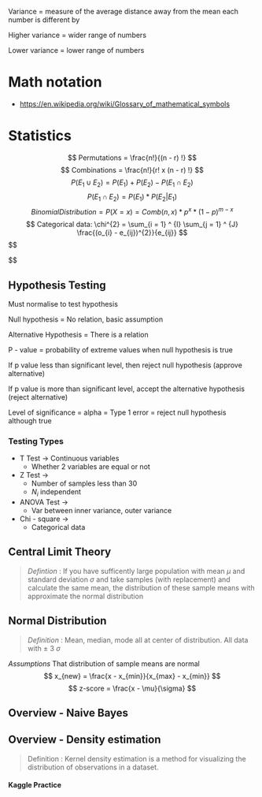 Variance = measure of the average distance away from the mean each number is different by


Higher variance = wider range of numbers

Lower variance = lower range of numbers


# Math notation
- https://en.wikipedia.org/wiki/Glossary_of_mathematical_symbols

# Statistics


$$
Permutations = \frac{n!}{(n - r) !}
$$
$$
Combinations = \frac{n!}{r! x (n - r) !}
$$
$$
P(E_{1} \cup E_{2}) = P(E_{1}) + P(E_{2}) - P(E_{1} \cap E_{2})
$$
$$
P(E_{1} \cap E_{2}) = P(E_{1}) * P(E_{2} | E_{1})
$$
$$
Binomial Distribution = P(X = x) = Comb(n,x) * p^{x} * (1 - p)^{m - x}
$$
$$
Categorical data: \chi^{2} = \sum_{i = 1} ^ {I} \sum_{j = 1} ^ {J} \frac{(o_{i} - e_{ij})^{2}}{e_{ij}}
$$
$$

$$

## Hypothesis Testing

Must normalise to test hypothesis

Null hypothesis = No relation, basic assumption

Alternative Hypothesis = There is a relation

P - value = probability of extreme values when null hypothesis is true

If p value less than significant level, then reject null hypothesis (approve alternative)

If p value is more than significant level, accept the alternative hypothesis (reject alternative)

Level of significance = alpha = Type 1 error = reject null hypothesis although true

### Testing Types
- T Test -> Continuous variables
  - Whether 2 variables are equal or not
- Z Test -> 
  - Number of samples less than 30
  - $N_{i}$ independent
- ANOVA Test ->
  - Var between inner variance, outer variance
- Chi - square ->
  - Categorical data

## Central Limit Theory
> *Defintion* : If you have sufficently large population with mean $\mu$ and standard deviation $\sigma$ and take 
> samples (with replacement) and calculate the same mean, the distribution of these sample means with approximate the 
> normal distribution

## Normal Distribution
> *Definition* : Mean, median, mode all at center of distribution. All data with $\pm$ 3 $\sigma$

*Assumptions*
That distribution of sample means are normal
$$
x_{new} = \frac{x - x_{min}}{x_{max} - x_{min}}
$$
$$
z-score = \frac{x - \mu}{\sigma}
$$


## Overview - Naive Bayes

## Overview - Density estimation

> Definition : Kernel density estimation is a method for visualizing the distribution of observations in a dataset.

#### Kaggle Practice

 